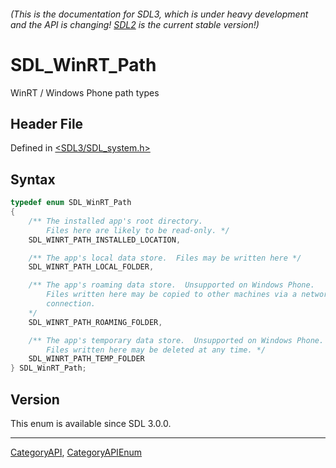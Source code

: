 ###### (This is the documentation for SDL3, which is under heavy development and the API is changing! [SDL2](https://wiki.libsdl.org/SDL2/) is the current stable version!)
# SDL_WinRT_Path

WinRT / Windows Phone path types

## Header File

Defined in [<SDL3/SDL_system.h>](https://github.com/libsdl-org/SDL/blob/main/include/SDL3/SDL_system.h)

## Syntax

```c
typedef enum SDL_WinRT_Path
{
    /** The installed app's root directory.
        Files here are likely to be read-only. */
    SDL_WINRT_PATH_INSTALLED_LOCATION,

    /** The app's local data store.  Files may be written here */
    SDL_WINRT_PATH_LOCAL_FOLDER,

    /** The app's roaming data store.  Unsupported on Windows Phone.
        Files written here may be copied to other machines via a network
        connection.
    */
    SDL_WINRT_PATH_ROAMING_FOLDER,

    /** The app's temporary data store.  Unsupported on Windows Phone.
        Files written here may be deleted at any time. */
    SDL_WINRT_PATH_TEMP_FOLDER
} SDL_WinRT_Path;
```

## Version

This enum is available since SDL 3.0.0.

----
[CategoryAPI](CategoryAPI), [CategoryAPIEnum](CategoryAPIEnum)

